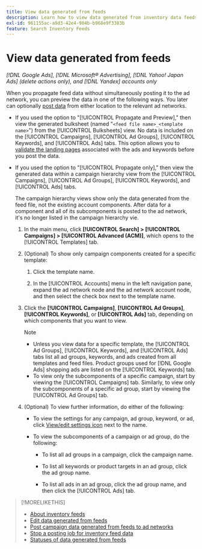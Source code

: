 ```yaml
---
title: View data generated from feeds
description: Learn how to view data generated from inventory data feeds.
exl-id: 961155ac-a9d3-42e4-904b-b968e9f3383b
feature: Search Inventory Feeds
---
```

# View data generated from feeds

*[!DNL Google Ads], [!DNL Microsoft® Advertising], [!DNL Yahoo! Japan Ads] (delete actions only), and [!DNL Yandex] accounts only*

When you propagate feed data without simultaneously posting it to the ad network, you can preview the data in one of the following ways. You later can optionally [post data](propagated-data-post.md) from either location to the relevant ad networks.

* If you used the option to "[!UICONTROL Propagate and Preview]," then view the generated bulksheet (named "`<feed file name>_<template name>`") from the [!UICONTROL Bulksheets] view. No data is included on the [!UICONTROL Campaigns], [!UICONTROL Ad Groups], [!UICONTROL Keywords], and [!UICONTROL Ads] tabs. This option allows you to [validate the landing pages](/help/search-social-commerce/campaign-management/bulksheets/bulksheet-validate-landing-pages.md) associated with the ads and keywords before you post the data.

* If you used the option to "[!UICONTROL Propagate only]," then view the generated data within a campaign hierarchy view from the [!UICONTROL Campaigns], [!UICONTROL Ad Groups], [!UICONTROL Keywords], and [!UICONTROL Ads] tabs.

  The campaign hierarchy views show only the data generated from the feed file, not the existing account components. After data for a component and all of its subcomponents is posted to the ad network, it's no longer listed in the campaign hierarchy vie.

  1. In the main menu, click **[!UICONTROL Search] > [!UICONTROL Campaigns] > [!UICONTROL Advanced (ACM)]**, which opens to the [!UICONTROL Templates] tab.
  
  1. (Optional) To show only campaign components created for a specific template:
  
     1. Click the template name.
     
     1. In the [!UICONTROL Accounts] menu in the left navigation pane, expand the ad network node and the ad network account node, and then select the check box next to the template name.

  1. Click the **[!UICONTROL Campaigns]**, **[!UICONTROL Ad Groups]**, **[!UICONTROL Keywords]**, or **[!UICONTROL Ads]** tab, depending on which components that you want to view.
   
     >[!NOTE]
     >
     >* Unless you view data for a specific template, the [!UICONTROL Ad Groups], [!UICONTROL Keywords], and [!UICONTROL Ads] tabs list all ad groups, keywords, and ads created from all templates and feed files. Product groups used for [!DNL Google Ads] shopping ads are listed on the [!UICONTROL Keywords] tab.
     >* To view only the subcomponents of a specific campaign, start by viewing the [!UICONTROL Campaigns] tab. Similarly, to view only the subcomponents of a specific ad group, start by viewing the [!UICONTROL Ad Groups] tab.

  1. (Optional) To view further information, do either of the following:
   
      * To view the settings for any campaign, ad group, keyword, or ad, click [View/edit settings icon](/help/search-social-commerce/assets/settings.png "View/edit settings icon") next to the name.
      
      * To view the subcomponents of a campaign or ad group, do the following:
      
        * To list all ad groups in a campaign, click the campaign name.
        
        * To list all keywords or product targets in an ad group, click the ad group name.
        
        * To list all ads in an ad group, click the ad group name, and then click the [!UICONTROL Ads] tab.

>[!MORELIKETHIS]
>
>* [About inventory feeds](inventory-feeds-about.md)
>* [Edit data generated from feeds](propagated-data-edit.md)
>* [Post campaign data generated from feeds to ad networks](propagated-data-post.md)
>* [Stop a posting job for inventory feed data](stop-job.md)
>* [Statuses of data generated from feeds](propagated-data-status.md)
